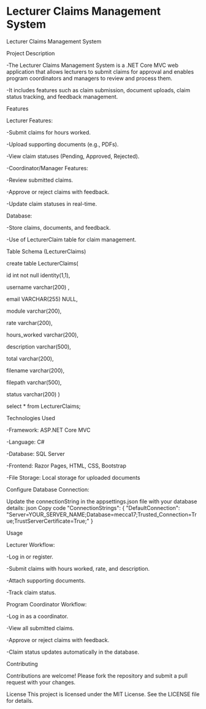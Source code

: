 # Lecturer Claims Management System

Lecturer Claims Management System

Project Description

-The Lecturer Claims Management System is a .NET Core MVC web application that allows lecturers to submit claims for approval and enables program coordinators and managers to review and process them. 

-It includes features such as claim submission, document uploads, claim status tracking, and feedback management.

Features



Lecturer Features:

-Submit claims for hours worked.

-Upload supporting documents (e.g., PDFs).

-View claim statuses (Pending, Approved, Rejected).

-Coordinator/Manager Features:

-Review submitted claims.

-Approve or reject claims with feedback.

-Update claim statuses in real-time.

Database:

-Store claims, documents, and feedback.

-Use of LecturerClaim table for claim management.


Table Schema (LecturerClaims)

 create table LecturerClaims(
 
 id int not null identity(1,1),
 
 username varchar(200) ,
 
email VARCHAR(255)  NULL,

 module  varchar(200),
 
 rate  varchar(200),
 
 hours_worked  varchar(200),
 
 description  varchar(500),
 
 total  varchar(200),
 
 filename  varchar(200),
 
 filepath  varchar(500),
 
 status  varchar(200)
 )

 

 select * from LecturerClaims;

 


 Technologies Used
 
-Framework: ASP.NET Core MVC

-Language: C#

-Database: SQL Server

-Frontend: Razor Pages, HTML, CSS, Bootstrap

-File Storage: Local storage for uploaded documents


Configure Database Connection:

Update the connectionString in the appsettings.json file with your database details:
json
Copy code
"ConnectionStrings": {
    "DefaultConnection": "Server=YOUR_SERVER_NAME;Database=mecca17;Trusted_Connection=True;TrustServerCertificate=True;"
}



Usage

Lecturer Workflow:

-Log in or register.

-Submit claims with hours worked, rate, and description.

-Attach supporting documents.

-Track claim status.

Program Coordinator Workflow:

-Log in as a coordinator.

-View all submitted claims.

-Approve or reject claims with feedback.

-Claim status updates automatically in the database.


Contributing

Contributions are welcome! Please fork the repository and submit a pull request with your changes.

License
This project is licensed under the MIT License. See the LICENSE file for details.
